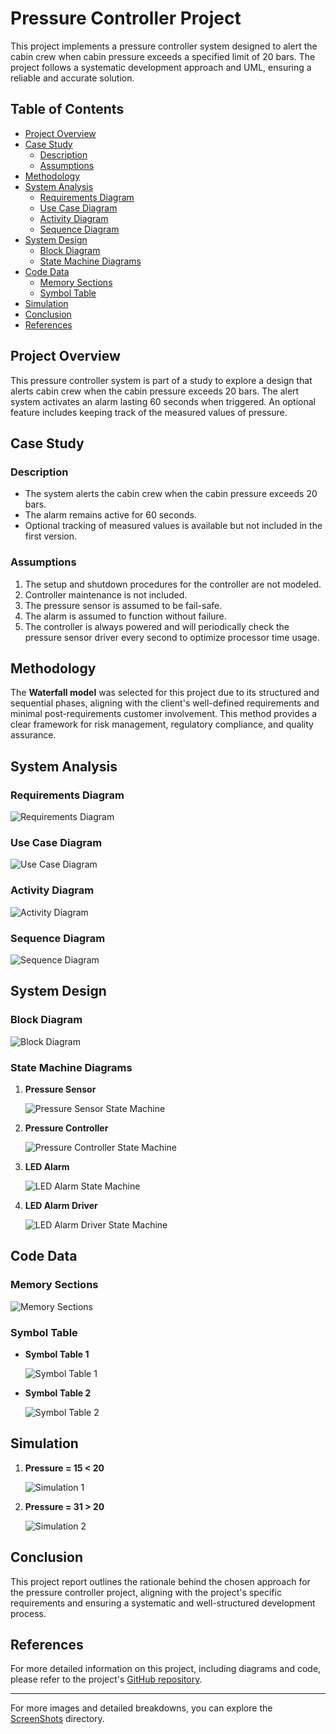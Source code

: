 # Pressure Controller Project

This project implements a pressure controller system designed to alert the cabin crew when cabin pressure exceeds a specified limit of 20 bars. The project follows a systematic development approach and UML, ensuring a reliable and accurate solution.

## Table of Contents
- [Project Overview](#project-overview)
- [Case Study](#case-study)
  - [Description](#description)
  - [Assumptions](#assumptions)
- [Methodology](#methodology)
- [System Analysis](#system-analysis)
  - [Requirements Diagram](#requirements-diagram)
  - [Use Case Diagram](#use-case-diagram)
  - [Activity Diagram](#activity-diagram)
  - [Sequence Diagram](#sequence-diagram)
- [System Design](#system-design)
  - [Block Diagram](#block-diagram)
  - [State Machine Diagrams](#state-machine-diagrams)
- [Code Data](#code-data)
  - [Memory Sections](#memory-sections)
  - [Symbol Table](#symbol-table)
- [Simulation](#simulation)
- [Conclusion](#conclusion)
- [References](#references)

## Project Overview
This pressure controller system is part of a study to explore a design that alerts cabin crew when the cabin pressure exceeds 20 bars. The alert system activates an alarm lasting 60 seconds when triggered. An optional feature includes keeping track of the measured values of pressure.

## Case Study

### Description
- The system alerts the cabin crew when the cabin pressure exceeds 20 bars.
- The alarm remains active for 60 seconds.
- Optional tracking of measured values is available but not included in the first version.

### Assumptions
1. The setup and shutdown procedures for the controller are not modeled.
2. Controller maintenance is not included.
3. The pressure sensor is assumed to be fail-safe.
4. The alarm is assumed to function without failure.
5. The controller is always powered and will periodically check the pressure sensor driver every second to optimize processor time usage.

## Methodology
The **Waterfall model** was selected for this project due to its structured and sequential phases, aligning with the client's well-defined requirements and minimal post-requirements customer involvement. This method provides a clear framework for risk management, regulatory compliance, and quality assurance.

## System Analysis

### Requirements Diagram
![Requirements Diagram](ScreenShots/Requirments_Diagram.png)

### Use Case Diagram
![Use Case Diagram](ScreenShots/Use_Case_Diagram.png)

### Activity Diagram
![Activity Diagram](ScreenShots/Activity_Diagram.png)

### Sequence Diagram
![Sequence Diagram](ScreenShots/Sequence_Diagram.png)

## System Design

### Block Diagram
![Block Diagram](ScreenShots/Design_Analysis_Block_Diagram.png)

### State Machine Diagrams

1. **Pressure Sensor**

   ![Pressure Sensor State Machine](ScreenShots/Design_Analysis_Pressure_Sensor.png)

2. **Pressure Controller**

   ![Pressure Controller State Machine](ScreenShots/Design_Analysis_Pressure_Controller.png)

3. **LED Alarm**

   ![LED Alarm State Machine](ScreenShots/Design_Analysis_LED_Alarm.png)

4. **LED Alarm Driver**

   ![LED Alarm Driver State Machine](ScreenShots/Design_Analysis_LED_Alarm_Driver.png)

## Code Data

### Memory Sections
![Memory Sections](ScreenShots/Sections.png)

### Symbol Table

- **Symbol Table 1**

  ![Symbol Table 1](ScreenShots/SymbolTable%201.png)

- **Symbol Table 2**

  ![Symbol Table 2](ScreenShots/SymbolTable%202.png)

## Simulation

1. **Pressure = 15 < 20**
 
   ![Simulation 1](ScreenShots/Simulation%201.png)

2. **Pressure = 31 > 20**

   ![Simulation 2](ScreenShots/Simulation%202.png)

## Conclusion
This project report outlines the rationale behind the chosen approach for the pressure controller project, aligning with the project's specific requirements and ensuring a systematic and well-structured development process.

## References
For more detailed information on this project, including diagrams and code, please refer to the project's [GitHub repository](https://github.com/mohammedhassan9748/Embedded-Diploma/tree/main/Unit_5_First_Term_Projects/Project%201).

---

For more images and detailed breakdowns, you can explore the [ScreenShots](https://github.com/mohammedhassan9748/Embedded-Diploma/tree/main/Unit_5_First_Term_Projects/Project%201/ScreenShots) directory.
